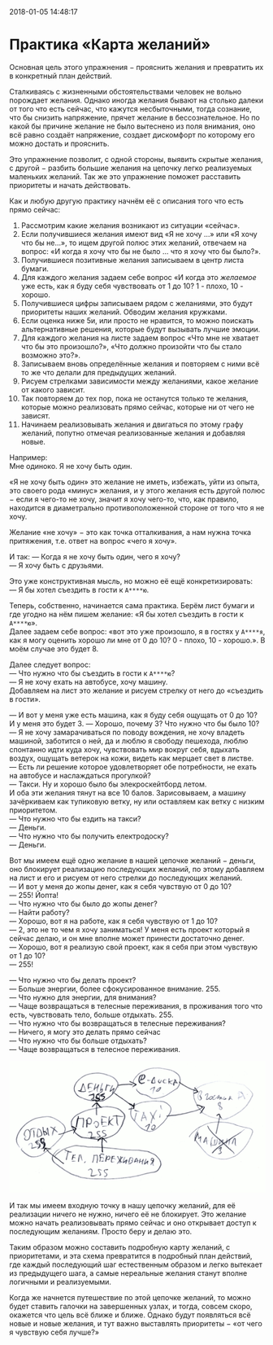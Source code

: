 2018-01-05 14:48:17 

# Практика «Карта желаний»


Основная цель этого упражнения − прояснить желания и превратить их в конкретный план действий.

Сталкиваясь с жизненными обстоятельствами человек не вольно порождает желания. Однако иногда желания бывают на столько далеки от того что есть сейчас, что кажутся несбыточными, тогда сознание, что бы снизить напряжение, прячет желание в бессознательное. Но по какой бы причине желание не было вытеснено из поля внимания, оно всё равно создаёт напряжение, создает дискомфорт по которому его можно достать и прояснить.

Это упражнение позволит, с одной стороны, выявить скрытые желания, с другой − разбить большие желания на цепочку легко реализуемых маленьких желаний. Так же это упражнение поможет расставить приоритеты и начать действовать.


Как и любую другую практику начнём её с описания того что есть прямо сейчас:
1. Рассмотрим какие желания возникают из ситуации «сейчас».
2. Если получившиеся желания имеют вид «Я не хочу …» или «Я хочу что бы не…», то ищем другой полюс этих желаний, отвечаем на вопрос: «И когда я хочу что бы не было … что я хочу что бы было?».
3. Получившиеся позитивные желания записываем в центр листа бумаги.
4. Для каждого желания задаем себе вопрос «И когда это _желаемое_ уже есть, как я буду себя чувствовать от 1 до 10? 1 - плохо, 10 - хорошо.
5. Получившиеся цифры записываем рядом с желаниями, это будут приоритеты наших желаний. Обводим желания кружками.
6. Если оценка ниже 5и, или просто не нравится, то можно поискать альтернативные решения, которые будут вызывать лучшие эмоции.
7. Для каждого желания на листе задаем вопрос «Что мне не хватает что бы это произошло?», «Что должно произойти что бы стало возможно это?».
8. Записываем вновь определённые желания и повторяем с ними всё то же что делали для предыдущих желаний.
9. Рисуем стрелками зависимости между желаниями, какое желание от какого зависит.
10. Так повторяем до тех пор, пока не останутся только те желания, которые можно реализовать прямо сейчас, которые ни от чего не зависят.
11. Начинаем реализовывать желания и двигаться по этому графу желаний, попутно отмечая реализованные желания и добавляя новые.


Например:  
Мне одиноко. Я не хочу быть один.


«Я не хочу быть один» это желание не иметь, избежать, уйти из опыта, это своего рода «минус» желания, и у этого желания есть другой полюс − если я чего-то не хочу, значит я хочу чего-то, что, как правило, находится в диаметрально противоположенной стороне от того что я не хочу.


Желание «не хочу» − это как точка отталкивания, а нам нужна точка притяжения, т.е. ответ на вопрос «чего я хочу».


И так:
― Когда я не хочу быть один, чего я хочу?  
― Я хочу быть с друзьями.


Это уже конструктивная мысль, но можно её ещё конкретизировать:  
― Я бы хотел съездить в гости к `А****ю`.


Теперь, собственно, начинается сама практика. Берём лист бумаги и где угодно на нём пишем желание: «Я бы хотел съездить в гости к `А****ю`».   
Далее задаем себе вопрос: «вот это уже произошло, я в гостях у `А****я`, как я могу оценить хорошо ли мне от 0 до 10? 0 - плохо, 10 - хорошо.». В моём случае это будет 8. 


Далее следует вопрос:  
― Что нужно что бы съездить в гости к `А****ю`?  
― Я не хочу ехать на автобусе, хочу машину.  
Добавляем на лист это желание и рисуем стрелку от него до «съездить в гости».  


― И вот у меня уже есть машина, как я буду себя ощущать от 0 до 10?  
И у меня это будет 3.
― Хорошо, почему 3? Что нужно что бы было 10?  
― Я не хочу замарачиваться по поводу вождения, не хочу владеть машиной, заботится о ней, да и люблю я свободу пешехода, люблю спонтанно идти куда хочу, чувствовать мир вокруг себя, вдыхать воздух, ощущать ветерок на кожи, видеть как мерцает свет в листве.  
― Есть ли решение которое удовлетворяет обе потребности, не ехать на автобусе и наслаждаться прогулкой?  
― Такси. Ну и хорошо было бы элекроскейтборд летом.  
И оба эти желания тянут на все 10 балов. Зарисовываем, а машину зачёркиваем как тупиковую ветку, ну или оставляем как ветку с низким приоритетом.  
― Что нужно что бы ездить на такси?  
― Деньги.  
― Что нужно что бы получить електродоску?  
― Деньги.


Вот мы имеем ещё одно желание в нашей цепочке желаний − деньги, оно блокирует реализацию последующих желаний, по этому добавляем на лист и его и рисуем от него стрелки до последующих желаний.  
― И вот у меня до жопы денег, как я себя чувствую от 0 до 10?  
― 255! Йопта!  
― Что нужно что бы было до жопы денег?  
― Найти работу?  
― Хорошо, вот я на работе, как я себя чувствую от 1 до 10?  
― 2, это не то чем я хочу заниматься! У меня есть проект который я сейчас делаю, и он мне вполне может принести достаточно денег.  
― Хорошо, вот я реализую свой проект, как я себя при этом чувствую от 1 до 10?  
― 255!  


― Что нужно что бы делать проект?  
― Больше энергии, более сфокусированное внимание. 255.  
― Что нужно для энергии, для внимания?  
― Чаще возвращаться в телесные переживания, в проживания того что есть, чувствовать тело, больше отдыхать. 255.  
― Что нужно что бы возвращаться в телесные переживания?  
― Ничего, я могу это делать прямо сейчас  
― Что нужно что бы больше отдыхать?  
― Чаще возвращаться в телесное переживания.  


![Карта желаний](map.png)


И так мы имеем входную точку в нашу цепочку желаний, для её реализации ничего не нужно, ничего её не блокирует. Это желание можно начать реализовывать прямо сейчас и оно открывает доступ к последующим желаниям. Просто беру и делаю это.

Таким образом можно составить подробную карту желаний, с приоритетами, и эта схема превратится в подробный план действий, где каждый последующий шаг естественным образом и легко вытекает из предыдущего шага, а самые нереальные желания станут вполне логичными и реализуемыми.

Когда же начнется путешествие по этой цепочке желаний, то можно будет ставить галочки на завершенных узлах, и тогда, совсем скоро, окажется что цель всё ближе и ближе. Однако будут появляться всё новые и новые желания, и тут важно выставлять приоритеты − «от чего я чувствую себя лучше?»


